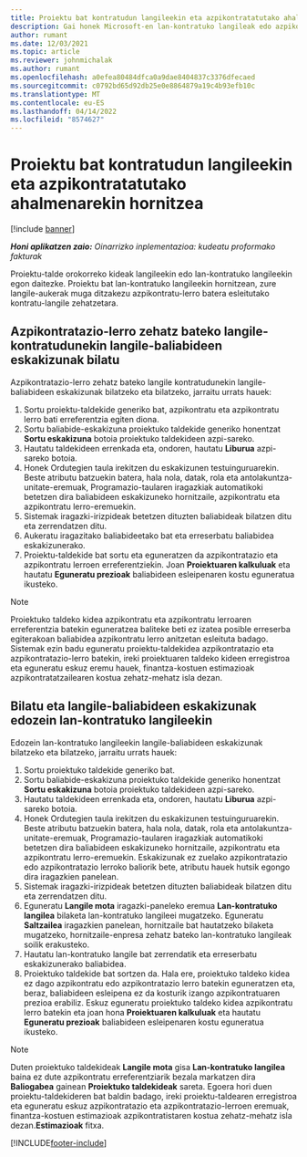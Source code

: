 ```yaml
---
title: Proiektu bat kontratudun langileekin eta azpikontratatutako ahalmenarekin hornitzea
description: Gai honek Microsoft-en lan-kontratuko langileak edo azpikontratatutako gaitasuna erabiliz proiektuaren eskakizunak nola bete daitezkeen azaltzen du Dynamics 365 Project Operations.
author: rumant
ms.date: 12/03/2021
ms.topic: article
ms.reviewer: johnmichalak
ms.author: rumant
ms.openlocfilehash: a0efea80484dfca0a9dae8404837c3376dfecaed
ms.sourcegitcommit: c0792bd65d92db25e0e8864879a19c4b93efb10c
ms.translationtype: MT
ms.contentlocale: eu-ES
ms.lasthandoff: 04/14/2022
ms.locfileid: "8574627"
---
```

# <a name="staffing-a-project-with-contract-workers-and-subcontracted-capacity"></a>Proiektu bat kontratudun langileekin eta azpikontratatutako ahalmenarekin hornitzea

[!include [banner](../../includes/dataverse-preview.md)]

_**Honi aplikatzen zaio:** Oinarrizko inplementazioa: kudeatu proformako fakturak_

Proiektu-talde orokorreko kideak langileekin edo lan-kontratuko langileekin egon daitezke. Proiektu bat lan-kontratuko langileekin hornitzean, zure langile-aukerak muga ditzakezu azpikontratu-lerro batera esleitutako kontratu-langile zehatzetara. 

## <a name="search-for-staff-resource-requirements-with-contract-workers-that-belong-to-a-specific-subcontract-line"></a>Azpikontratazio-lerro zehatz bateko langile-kontratudunekin langile-baliabideen eskakizunak bilatu

Azpikontratazio-lerro zehatz bateko langile kontratudunekin langile-baliabideen eskakizunak bilatzeko eta bilatzeko, jarraitu urrats hauek:

1. Sortu proiektu-taldekide generiko bat, azpikontratu eta azpikontratu lerro bati erreferentzia egiten diona.
2. Sortu baliabide-eskakizuna proiektuko taldekide generiko honentzat **Sortu eskakizuna** botoia proiektuko taldekideen azpi-sareko.
3. Hautatu taldekideen errenkada eta, ondoren, hautatu **Liburua** azpi-sareko botoia. 
4. Honek Ordutegien taula irekitzen du eskakizunen testuinguruarekin. Beste atributu batzuekin batera, hala nola, datak, rola eta antolakuntza-unitate-eremuak, Programazio-taularen iragazkiak automatikoki betetzen dira baliabideen eskakizuneko hornitzaile, azpikontratu eta azpikontratu lerro-eremuekin.
5. Sistemak iragazki-irizpideak betetzen dituzten baliabideak bilatzen ditu eta zerrendatzen ditu. 
6. Aukeratu iragazitako baliabideetako bat eta erreserbatu baliabidea eskakizunerako. 
7. Proiektu-taldekide bat sortu eta eguneratzen da azpikontratazio eta azpikontratu lerroen erreferentziekin. Joan **Proiektuaren kalkuluak** eta hautatu **Eguneratu prezioak** baliabideen esleipenaren kostu eguneratua ikusteko. 

> [!NOTE]
> Proiektuko taldeko kidea azpikontratu eta azpikontratu lerroaren erreferentzia batekin eguneratzea baliteke beti ez izatea posible erreserba egiterakoan baliabidea azpikontratu lerro anitzetan esleituta badago. Sistemak ezin badu eguneratu proiektu-taldekidea azpikontratazio eta azpikontratazio-lerro batekin, ireki proiektuaren taldeko kideen erregistroa eta eguneratu eskuz eremu hauek, finantza-kostuen estimazioak azpikontratatzailearen kostua zehatz-mehatz isla dezan.

## <a name="search-for-and-staff-resource-requirements-with-any-contract-worker"></a>Bilatu eta langile-baliabideen eskakizunak edozein lan-kontratuko langileekin

Edozein lan-kontratuko langileekin langile-baliabideen eskakizunak bilatzeko eta bilatzeko, jarraitu urrats hauek:

1. Sortu proiektuko taldekide generiko bat.
2. Sortu baliabide-eskakizuna proiektuko taldekide generiko honentzat **Sortu eskakizuna** botoia proiektuko taldekideen azpi-sareko.
3. Hautatu taldekideen errenkada eta, ondoren, hautatu **Liburua** azpi-sareko botoia. 
4. Honek Ordutegien taula irekitzen du eskakizunen testuinguruarekin. Beste atributu batzuekin batera, hala nola, datak, rola eta antolakuntza-unitate-eremuak, Programazio-taularen iragazkiak automatikoki betetzen dira baliabideen eskakizuneko hornitzaile, azpikontratu eta azpikontratu lerro-eremuekin. Eskakizunak ez zuelako azpikontratazio edo azpikontratazio lerroko baliorik bete, atributu hauek hutsik egongo dira iragazkien panelean.
5. Sistemak iragazki-irizpideak betetzen dituzten baliabideak bilatzen ditu eta zerrendatzen ditu.
6. Eguneratu **Langile mota** iragazki-paneleko eremua **Lan-kontratuko langilea** bilaketa lan-kontratuko langileei mugatzeko. Eguneratu **Saltzailea** iragazkien panelean, hornitzaile bat hautatzeko bilaketa mugatzeko, hornitzaile-enpresa zehatz bateko lan-kontratuko langileak soilik erakusteko.
7. Hautatu lan-kontratuko langile bat zerrendatik eta erreserbatu eskakizunerako baliabidea.
8. Proiektuko taldekide bat sortzen da. Hala ere, proiektuko taldeko kidea ez dago azpikontratu edo azpikontratazio lerro batekin eguneratzen eta, beraz, baliabideen esleipena ez da kosturik izango azpikontratuaren prezioa erabiliz. Eskuz eguneratu proiektuko taldeko kidea azpikontratu lerro batekin eta joan hona **Proiektuaren kalkuluak** eta hautatu **Eguneratu prezioak** baliabideen esleipenaren kostu eguneratua ikusteko.

> [!NOTE]
> Duten proiektuko taldekideak **Langile mota** gisa **Lan-kontratuko langilea** baina ez dute azpikontratu erreferentziarik bezala markatzen dira **Baliogabea** gainean **Proiektuko taldekideak** sareta. Egoera hori duen proiektu-taldekideren bat baldin badago, ireki proiektu-taldearen erregistroa eta eguneratu eskuz azpikontratazio eta azpikontratazio-lerroen eremuak, finantza-kostuen estimazioak azpikontratistaren kostua zehatz-mehatz isla dezan.**Estimazioak** fitxa. 


[!INCLUDE[footer-include](../../includes/footer-banner.md)]
